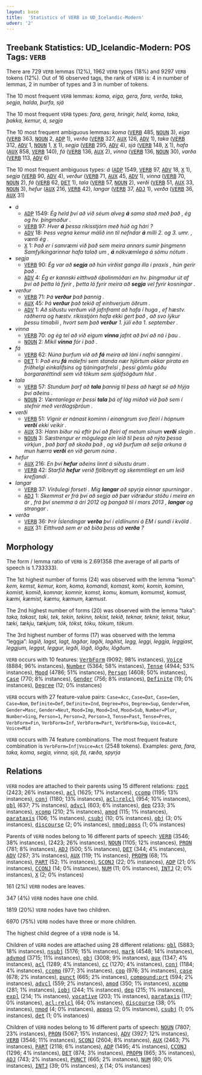 ```yaml
---
layout: base
title:  'Statistics of VERB in UD_Icelandic-Modern'
udver: '2'
---
```


## Treebank Statistics: UD_Icelandic-Modern: POS Tags: `VERB`

There are 729 `VERB` lemmas (12%), 1962 `VERB` types (18%) and 9297 `VERB` tokens (12%).
Out of 16 observed tags, the rank of `VERB` is: 4 in number of lemmas, 2 in number of types and 3 in number of tokens.

The 10 most frequent `VERB` lemmas: <em>koma, eiga, gera, fara, verða, taka, segja, halda, þurfa, sjá</em>

The 10 most frequent `VERB` types:  <em>fara, gera, hringir, held, koma, taka, þakka, kemur, á, segja</em>

The 10 most frequent ambiguous lemmas: <em>koma</em> (<tt><a href="is_modern-pos-VERB.html">VERB</a></tt> 485, <tt><a href="is_modern-pos-NOUN.html">NOUN</a></tt> 3), <em>eiga</em> (<tt><a href="is_modern-pos-VERB.html">VERB</a></tt> 363, <tt><a href="is_modern-pos-NOUN.html">NOUN</a></tt> 2, <tt><a href="is_modern-pos-ADP.html">ADP</a></tt> 1), <em>verða</em> (<tt><a href="is_modern-pos-VERB.html">VERB</a></tt> 327, <tt><a href="is_modern-pos-AUX.html">AUX</a></tt> 126, <tt><a href="is_modern-pos-ADV.html">ADV</a></tt> 1), <em>taka</em> (<tt><a href="is_modern-pos-VERB.html">VERB</a></tt> 312, <tt><a href="is_modern-pos-ADV.html">ADV</a></tt> 1, <tt><a href="is_modern-pos-NOUN.html">NOUN</a></tt> 1, <tt><a href="is_modern-pos-X.html">X</a></tt> 1), <em>segja</em> (<tt><a href="is_modern-pos-VERB.html">VERB</a></tt> 295, <tt><a href="is_modern-pos-ADV.html">ADV</a></tt> 4), <em>sjá</em> (<tt><a href="is_modern-pos-VERB.html">VERB</a></tt> 148, <tt><a href="is_modern-pos-X.html">X</a></tt> 1), <em>hafa</em> (<tt><a href="is_modern-pos-AUX.html">AUX</a></tt> 858, <tt><a href="is_modern-pos-VERB.html">VERB</a></tt> 140), <em>fá</em> (<tt><a href="is_modern-pos-VERB.html">VERB</a></tt> 136, <tt><a href="is_modern-pos-AUX.html">AUX</a></tt> 2), <em>vinna</em> (<tt><a href="is_modern-pos-VERB.html">VERB</a></tt> 136, <tt><a href="is_modern-pos-NOUN.html">NOUN</a></tt> 30), <em>varða</em> (<tt><a href="is_modern-pos-VERB.html">VERB</a></tt> 113, <tt><a href="is_modern-pos-ADV.html">ADV</a></tt> 6)

The 10 most frequent ambiguous types:  <em>á</em> (<tt><a href="is_modern-pos-ADP.html">ADP</a></tt> 1549, <tt><a href="is_modern-pos-VERB.html">VERB</a></tt> 97, <tt><a href="is_modern-pos-ADV.html">ADV</a></tt> 18, <tt><a href="is_modern-pos-X.html">X</a></tt> 1), <em>segja</em> (<tt><a href="is_modern-pos-VERB.html">VERB</a></tt> 90, <tt><a href="is_modern-pos-ADV.html">ADV</a></tt> 4), <em>verður</em> (<tt><a href="is_modern-pos-VERB.html">VERB</a></tt> 71, <tt><a href="is_modern-pos-AUX.html">AUX</a></tt> 45, <tt><a href="is_modern-pos-ADV.html">ADV</a></tt> 1), <em>vinna</em> (<tt><a href="is_modern-pos-VERB.html">VERB</a></tt> 70, <tt><a href="is_modern-pos-NOUN.html">NOUN</a></tt> 2), <em>fá</em> (<tt><a href="is_modern-pos-VERB.html">VERB</a></tt> 62, <tt><a href="is_modern-pos-DET.html">DET</a></tt> 1), <em>tala</em> (<tt><a href="is_modern-pos-VERB.html">VERB</a></tt> 57, <tt><a href="is_modern-pos-NOUN.html">NOUN</a></tt> 2), <em>verði</em> (<tt><a href="is_modern-pos-VERB.html">VERB</a></tt> 51, <tt><a href="is_modern-pos-AUX.html">AUX</a></tt> 33, <tt><a href="is_modern-pos-NOUN.html">NOUN</a></tt> 3), <em>hefur</em> (<tt><a href="is_modern-pos-AUX.html">AUX</a></tt> 216, <tt><a href="is_modern-pos-VERB.html">VERB</a></tt> 42), <em>langar</em> (<tt><a href="is_modern-pos-VERB.html">VERB</a></tt> 37, <tt><a href="is_modern-pos-ADJ.html">ADJ</a></tt> 1), <em>verða</em> (<tt><a href="is_modern-pos-VERB.html">VERB</a></tt> 36, <tt><a href="is_modern-pos-AUX.html">AUX</a></tt> 31)


* <em>á</em>
  * <tt><a href="is_modern-pos-ADP.html">ADP</a></tt> 1549: <em>Ég held því að við séum alveg <b>á</b> sama stað með það , ég og hv. þingmaður .</em>
  * <tt><a href="is_modern-pos-VERB.html">VERB</a></tt> 97: <em>Hver <b>á</b> þessa ríkisstjórn með húð og hári ?</em>
  * <tt><a href="is_modern-pos-ADV.html">ADV</a></tt> 18: <em>Þess vegna kemur málið inn til nefndar <b>á</b> milli 2. og 3. umr. , vænti ég .</em>
  * <tt><a href="is_modern-pos-X.html">X</a></tt> 1: <em>Það er í samræmi við það sem meira annars sumir þingmenn Samfylkingarinnar hafa talað um , <b>á</b> nákvæmlega á sömu nótum .</em>
* <em>segja</em>
  * <tt><a href="is_modern-pos-VERB.html">VERB</a></tt> 90: <em>Ég var að <b>segja</b> að hún virðist ganga illa í praxís , hún gerir það .</em>
  * <tt><a href="is_modern-pos-ADV.html">ADV</a></tt> 4: <em>Ég er kannski eitthvað óþolinmóðari en hv. þingmaður út af því að þetta lá fyrir , þetta lá fyrir meira að <b>segja</b> vel fyrir kosningar .</em>
* <em>verður</em>
  * <tt><a href="is_modern-pos-VERB.html">VERB</a></tt> 71: <em>Þá <b>verður</b> það þannig .</em>
  * <tt><a href="is_modern-pos-AUX.html">AUX</a></tt> 45: <em>Þá <b>verður</b> það tekið af einhverjum öðrum .</em>
  * <tt><a href="is_modern-pos-ADV.html">ADV</a></tt> 1: <em>Að síðustu verðum við jafnframt að hafa í huga , ef hæstv. ráðherra og hæstv. ríkisstjórn hafa ekki gert það , að svo lýkur þessu tímabili , hvort sem það <b>verður</b> 1. júlí eða 1. september .</em>
* <em>vinna</em>
  * <tt><a href="is_modern-pos-VERB.html">VERB</a></tt> 70: <em>og ég tel að við eigum <b>vinna</b> jafnt að því að ná í þau .</em>
  * <tt><a href="is_modern-pos-NOUN.html">NOUN</a></tt> 2: <em>Mikil <b>vinna</b> fór í það .</em>
* <em>fá</em>
  * <tt><a href="is_modern-pos-VERB.html">VERB</a></tt> 62: <em>Núna þurfum við að <b>fá</b> meira að láni í nafni sanngirni .</em>
  * <tt><a href="is_modern-pos-DET.html">DET</a></tt> 1: <em>Það eru <b>fá</b> málefni sem standa nær hjörtum okkar pírata en friðhelgi einkalífsins og tjáningarfrelsi , þessi gömlu góðu borgararéttindi sem við tökum sem sjálfsögðum hlut .</em>
* <em>tala</em>
  * <tt><a href="is_modern-pos-VERB.html">VERB</a></tt> 57: <em>Stundum þarf að <b>tala</b> þannig til þess að hægt sé að hlýja því aðeins .</em>
  * <tt><a href="is_modern-pos-NOUN.html">NOUN</a></tt> 2: <em>Væntanlega er þessi <b>tala</b> þá of lág miðað við það sem í stefnir með verðlagsþróun .</em>
* <em>verði</em>
  * <tt><a href="is_modern-pos-VERB.html">VERB</a></tt> 51: <em>Vignir er nánast kominn í einangrum svo fleiri í hópnum <b>verði</b> ekki veikir .</em>
  * <tt><a href="is_modern-pos-AUX.html">AUX</a></tt> 33: <em>Hann bíður nú eftir því að fleiri af metum sínum <b>verði</b> slegin .</em>
  * <tt><a href="is_modern-pos-NOUN.html">NOUN</a></tt> 3: <em>Sæstrengur er mögulega ein leið til þess að nýta þessa virkjun , það þarf að skoða það , og við þurfum að selja orkuna á mun hærra <b>verði</b> en við gerum núna .</em>
* <em>hefur</em>
  * <tt><a href="is_modern-pos-AUX.html">AUX</a></tt> 216: <em>En því <b>hefur</b> aðeins linnt á síðustu árum .</em>
  * <tt><a href="is_modern-pos-VERB.html">VERB</a></tt> 42: <em>Starfið <b>hefur</b> verið fjölbreytt og skemmtilegt en um leið krefjandi .</em>
* <em>langar</em>
  * <tt><a href="is_modern-pos-VERB.html">VERB</a></tt> 37: <em>Virðulegi forseti . Mig <b>langar</b> að spyrja einnar spurningar .</em>
  * <tt><a href="is_modern-pos-ADJ.html">ADJ</a></tt> 1: <em>Skemmst er frá því að segja að þær viðræður stóðu í meira en ár , frá því snemma á ári 2012 og þangað til í mars 2013 , <b>langar</b> og strangar .</em>
* <em>verða</em>
  * <tt><a href="is_modern-pos-VERB.html">VERB</a></tt> 36: <em>Þrír Íslendingar <b>verða</b> því í eldlínunni á EM í sundi í kvöld .</em>
  * <tt><a href="is_modern-pos-AUX.html">AUX</a></tt> 31: <em>Eitthvað sem er að bíða þess að <b>verða</b> ?</em>

## Morphology

The form / lemma ratio of `VERB` is 2.691358 (the average of all parts of speech is 1.733333).

The 1st highest number of forms (24) was observed with the lemma “koma”: <em>kem, kemst, kemur, kom, koma, komandi, komast, komi, komin, kominn, komist, komið, komnar, komnir, komst, komu, komum, komumst, komust, kæmi, kæmist, kæmu, kæmum, kæmust</em>.

The 2nd highest number of forms (20) was observed with the lemma “taka”: <em>taka, takast, taki, tek, tekin, tekinn, tekist, tekið, teknar, teknir, tekst, tekur, tæki, tækju, tækjum, tók, tókst, tóku, tókum, tökum</em>.

The 3rd highest number of forms (17) was observed with the lemma “leggja”: <em>lagið, lagst, lagt, lagðar, lagði, lagðist, legg, leggi, leggja, leggjast, leggjum, leggst, leggur, legði, lögð, lögðu, lögðum</em>.

`VERB` occurs with 10 features: <tt><a href="is_modern-feat-VerbForm.html">VerbForm</a></tt> (9092; 98% instances), <tt><a href="is_modern-feat-Voice.html">Voice</a></tt> (8884; 96% instances), <tt><a href="is_modern-feat-Number.html">Number</a></tt> (5364; 58% instances), <tt><a href="is_modern-feat-Tense.html">Tense</a></tt> (4944; 53% instances), <tt><a href="is_modern-feat-Mood.html">Mood</a></tt> (4786; 51% instances), <tt><a href="is_modern-feat-Person.html">Person</a></tt> (4608; 50% instances), <tt><a href="is_modern-feat-Case.html">Case</a></tt> (770; 8% instances), <tt><a href="is_modern-feat-Gender.html">Gender</a></tt> (756; 8% instances), <tt><a href="is_modern-feat-Definite.html">Definite</a></tt> (19; 0% instances), <tt><a href="is_modern-feat-Degree.html">Degree</a></tt> (12; 0% instances)

`VERB` occurs with 27 feature-value pairs: `Case=Acc`, `Case=Dat`, `Case=Gen`, `Case=Nom`, `Definite=Def`, `Definite=Ind`, `Degree=Pos`, `Degree=Sup`, `Gender=Fem`, `Gender=Masc`, `Gender=Neut`, `Mood=Imp`, `Mood=Ind`, `Mood=Sub`, `Number=Plur`, `Number=Sing`, `Person=1`, `Person=2`, `Person=3`, `Tense=Past`, `Tense=Pres`, `VerbForm=Fin`, `VerbForm=Inf`, `VerbForm=Part`, `VerbForm=Sup`, `Voice=Act`, `Voice=Mid`

`VERB` occurs with 74 feature combinations.
The most frequent feature combination is `VerbForm=Inf|Voice=Act` (2548 tokens).
Examples: <em>gera, fara, taka, koma, segja, vinna, sjá, fá, ræða, spyrja</em>


## Relations

`VERB` nodes are attached to their parents using 15 different relations: <tt><a href="is_modern-dep-root.html">root</a></tt> (2423; 26% instances), <tt><a href="is_modern-dep-acl.html">acl</a></tt> (1625; 17% instances), <tt><a href="is_modern-dep-ccomp.html">ccomp</a></tt> (1195; 13% instances), <tt><a href="is_modern-dep-conj.html">conj</a></tt> (1180; 13% instances), <tt><a href="is_modern-dep-acl-relcl.html">acl:relcl</a></tt> (954; 10% instances), <tt><a href="is_modern-dep-obl.html">obl</a></tt> (637; 7% instances), <tt><a href="is_modern-dep-advcl.html">advcl</a></tt> (603; 6% instances), <tt><a href="is_modern-dep-dep.html">dep</a></tt> (233; 3% instances), <tt><a href="is_modern-dep-xcomp.html">xcomp</a></tt> (210; 2% instances), <tt><a href="is_modern-dep-amod.html">amod</a></tt> (115; 1% instances), <tt><a href="is_modern-dep-parataxis.html">parataxis</a></tt> (106; 1% instances), <tt><a href="is_modern-dep-csubj.html">csubj</a></tt> (10; 0% instances), <tt><a href="is_modern-dep-obj.html">obj</a></tt> (3; 0% instances), <tt><a href="is_modern-dep-discourse.html">discourse</a></tt> (2; 0% instances), <tt><a href="is_modern-dep-nmod-poss.html">nmod:poss</a></tt> (1; 0% instances)

Parents of `VERB` nodes belong to 16 different parts of speech: <tt><a href="is_modern-pos-VERB.html">VERB</a></tt> (3546; 38% instances),  (2423; 26% instances), <tt><a href="is_modern-pos-NOUN.html">NOUN</a></tt> (1105; 12% instances), <tt><a href="is_modern-pos-PRON.html">PRON</a></tt> (781; 8% instances), <tt><a href="is_modern-pos-ADJ.html">ADJ</a></tt> (500; 5% instances), <tt><a href="is_modern-pos-DET.html">DET</a></tt> (344; 4% instances), <tt><a href="is_modern-pos-ADV.html">ADV</a></tt> (287; 3% instances), <tt><a href="is_modern-pos-AUX.html">AUX</a></tt> (119; 1% instances), <tt><a href="is_modern-pos-PROPN.html">PROPN</a></tt> (68; 1% instances), <tt><a href="is_modern-pos-PART.html">PART</a></tt> (52; 1% instances), <tt><a href="is_modern-pos-SCONJ.html">SCONJ</a></tt> (22; 0% instances), <tt><a href="is_modern-pos-ADP.html">ADP</a></tt> (21; 0% instances), <tt><a href="is_modern-pos-CCONJ.html">CCONJ</a></tt> (14; 0% instances), <tt><a href="is_modern-pos-NUM.html">NUM</a></tt> (11; 0% instances), <tt><a href="is_modern-pos-INTJ.html">INTJ</a></tt> (2; 0% instances), <tt><a href="is_modern-pos-X.html">X</a></tt> (2; 0% instances)

161 (2%) `VERB` nodes are leaves.

347 (4%) `VERB` nodes have one child.

1819 (20%) `VERB` nodes have two children.

6970 (75%) `VERB` nodes have three or more children.

The highest child degree of a `VERB` node is 14.

Children of `VERB` nodes are attached using 28 different relations: <tt><a href="is_modern-dep-obl.html">obl</a></tt> (5883; 18% instances), <tt><a href="is_modern-dep-nsubj.html">nsubj</a></tt> (5176; 15% instances), <tt><a href="is_modern-dep-mark.html">mark</a></tt> (4548; 14% instances), <tt><a href="is_modern-dep-advmod.html">advmod</a></tt> (3715; 11% instances), <tt><a href="is_modern-dep-obj.html">obj</a></tt> (3008; 9% instances), <tt><a href="is_modern-dep-aux.html">aux</a></tt> (1347; 4% instances), <tt><a href="is_modern-dep-acl.html">acl</a></tt> (1289; 4% instances), <tt><a href="is_modern-dep-cc.html">cc</a></tt> (1270; 4% instances), <tt><a href="is_modern-dep-conj.html">conj</a></tt> (1184; 4% instances), <tt><a href="is_modern-dep-ccomp.html">ccomp</a></tt> (977; 3% instances), <tt><a href="is_modern-dep-cop.html">cop</a></tt> (976; 3% instances), <tt><a href="is_modern-dep-case.html">case</a></tt> (678; 2% instances), <tt><a href="is_modern-dep-punct.html">punct</a></tt> (665; 2% instances), <tt><a href="is_modern-dep-compound-prt.html">compound:prt</a></tt> (594; 2% instances), <tt><a href="is_modern-dep-advcl.html">advcl</a></tt> (559; 2% instances), <tt><a href="is_modern-dep-amod.html">amod</a></tt> (350; 1% instances), <tt><a href="is_modern-dep-xcomp.html">xcomp</a></tt> (281; 1% instances), <tt><a href="is_modern-dep-iobj.html">iobj</a></tt> (244; 1% instances), <tt><a href="is_modern-dep-dep.html">dep</a></tt> (215; 1% instances), <tt><a href="is_modern-dep-expl.html">expl</a></tt> (214; 1% instances), <tt><a href="is_modern-dep-vocative.html">vocative</a></tt> (203; 1% instances), <tt><a href="is_modern-dep-parataxis.html">parataxis</a></tt> (117; 0% instances), <tt><a href="is_modern-dep-acl-relcl.html">acl:relcl</a></tt> (64; 0% instances), <tt><a href="is_modern-dep-discourse.html">discourse</a></tt> (38; 0% instances), <tt><a href="is_modern-dep-nmod.html">nmod</a></tt> (4; 0% instances), <tt><a href="is_modern-dep-appos.html">appos</a></tt> (2; 0% instances), <tt><a href="is_modern-dep-csubj.html">csubj</a></tt> (1; 0% instances), <tt><a href="is_modern-dep-det.html">det</a></tt> (1; 0% instances)

Children of `VERB` nodes belong to 16 different parts of speech: <tt><a href="is_modern-pos-NOUN.html">NOUN</a></tt> (7807; 23% instances), <tt><a href="is_modern-pos-PRON.html">PRON</a></tt> (5067; 15% instances), <tt><a href="is_modern-pos-ADV.html">ADV</a></tt> (3927; 12% instances), <tt><a href="is_modern-pos-VERB.html">VERB</a></tt> (3546; 11% instances), <tt><a href="is_modern-pos-SCONJ.html">SCONJ</a></tt> (2604; 8% instances), <tt><a href="is_modern-pos-AUX.html">AUX</a></tt> (2463; 7% instances), <tt><a href="is_modern-pos-PART.html">PART</a></tt> (2118; 6% instances), <tt><a href="is_modern-pos-ADP.html">ADP</a></tt> (1495; 4% instances), <tt><a href="is_modern-pos-CCONJ.html">CCONJ</a></tt> (1296; 4% instances), <tt><a href="is_modern-pos-DET.html">DET</a></tt> (874; 3% instances), <tt><a href="is_modern-pos-PROPN.html">PROPN</a></tt> (865; 3% instances), <tt><a href="is_modern-pos-ADJ.html">ADJ</a></tt> (743; 2% instances), <tt><a href="is_modern-pos-PUNCT.html">PUNCT</a></tt> (665; 2% instances), <tt><a href="is_modern-pos-NUM.html">NUM</a></tt> (80; 0% instances), <tt><a href="is_modern-pos-INTJ.html">INTJ</a></tt> (39; 0% instances), <tt><a href="is_modern-pos-X.html">X</a></tt> (14; 0% instances)

